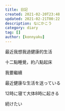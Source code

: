 ```yaml
---
title: 日記
created: 2021-02-20T23:48
updated: 2021-02-21T00:22
description: なにかこう
category: diary
tag: []
author: [konnyaku]
---
```


最近我想我過健康的生活

十二點睡覺，約八點起床

我要繼續


最近健康な生活を送っている

12時に寝て大体8時に起きる

続けたい

